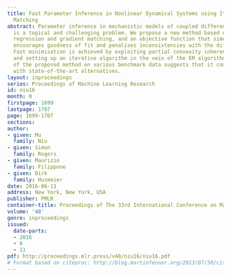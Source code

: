 ```yaml
---
title: Fast Parameter Inference in Nonlinear Dynamical Systems using Iterative Gradient
  Matching
abstract: Parameter inference in mechanistic models of coupled differential equations
  is a topical and challenging problem. We propose a new method based on kernel ridge
  regression and gradient matching, and an objective function that simultaneously
  encourages goodness of fit and penalises inconsistencies with the differential equations.
  Fast minimisation is achieved by exploiting partial convexity inherent in this function,
  and setting up an iterative algorithm in the vein of the EM algorithm. An evaluation
  of the proposed method on various benchmark data suggests that it compares favourably
  with state-of-the-art alternatives.
layout: inproceedings
series: Proceedings of Machine Learning Research
id: niu16
month: 0
firstpage: 1699
lastpage: 1707
page: 1699-1707
sections: 
author:
- given: Mu
  family: Niu
- given: Simon
  family: Rogers
- given: Maurizio
  family: Filippone
- given: Dirk
  family: Husmeier
date: 2016-06-11
address: New York, New York, USA
publisher: PMLR
container-title: Proceedings of The 33rd International Conference on Machine Learning
volume: '48'
genre: inproceedings
issued:
  date-parts:
  - 2016
  - 6
  - 11
pdf: http://proceedings.mlr.press/v48/niu16/niu16.pdf
# Format based on citeproc: http://blog.martinfenner.org/2013/07/30/citeproc-yaml-for-bibliographies/
---
```

